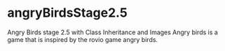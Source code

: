 # angryBirdsStage2.5
Angry Birds stage 2.5 with Class Inheritance and Images
Angry birds is a game that is inspired by the rovio game angry birds.
